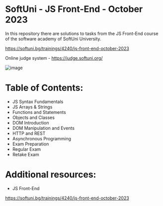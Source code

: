 # SoftUni - JS Front-End - October 2023

In this repository there are solutions to tasks from the JS Front-End course of the software academy of SoftUni University.

https://softuni.bg/trainings/4240/js-front-end-october-2023

Online judge system - https://judge.softuni.org/

![image](https://user-images.githubusercontent.com/114032977/191654383-66852f3f-ead9-4ef0-8b51-feb0dea131eb.png)

# Table of Contents:

- JS Syntax Fundamentals
- JS Arrays & Strings
- Functions and Statements
- Objects and Classes
- DOM Introduction
- DOM Manipulation and Events
- HTTP and REST
- Asynchronous Programming
- Exam Preparation
- Regular Exam
- Retake Exam


# Additional resources:
- JS Front-End

https://softuni.bg/trainings/4240/js-front-end-october-2023
